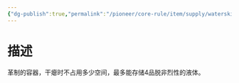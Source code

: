 ```yaml
---
{"dg-publish":true,"permalink":"/pioneer/core-rule/item/supply/waterskin/"}
---
```


# 描述
革制的容器，干瘪时不占用多少空间，最多能存储4品脱非烈性的液体。